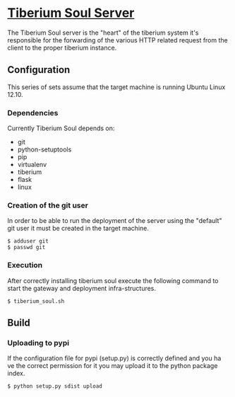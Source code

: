 # [Tiberium Soul Server](http://tiberiumapp.com)
The Tiberium Soul server is the "heart" of the tiberium system it's responsible for the forwarding of the various
HTTP related request from the client to the proper tiberium instance. 

## Configuration

This series of sets assume that the target machine is running Ubuntu Linux 12.10.

### Dependencies

Currently Tiberium Soul depends on:

* git
* python-setuptools
* pip
* virtualenv
* tiberium
* flask
* linux

### Creation of the git user

In order to be able to run the deployment of the server using the "default" git user it
must be created in the target machine.

	$ adduser git
	$ passwd git

### Execution

After correctly installing tiberium soul execute the following command to start the gateway
and deployment infra-structures.

	$ tiberium_soul.sh

## Build

### Uploading to pypi

If the configuration file for pypi (setup.py) is correctly defined and you ha ve the correct
permission for it you may upload it to the python package index.

	$ python setup.py sdist upload
